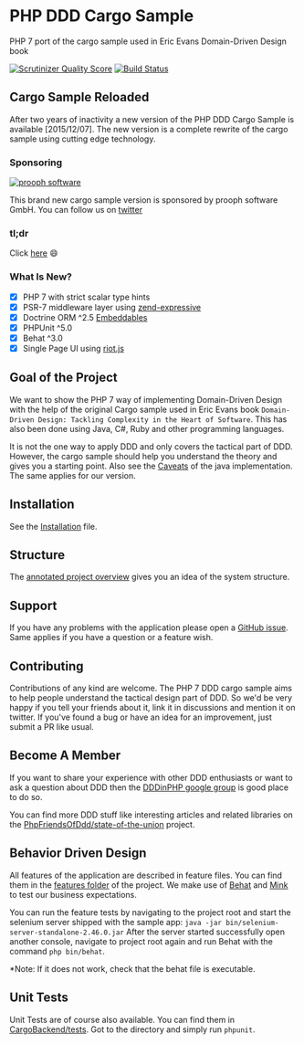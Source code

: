 # PHP DDD Cargo Sample

PHP 7 port of the cargo sample used in Eric Evans Domain-Driven Design book

[![Scrutinizer Quality Score](https://scrutinizer-ci.com/g/codeliner/php-ddd-cargo-sample/badges/quality-score.png?s=d68042d97e40904ec369e137b60a1076509298f8)](https://scrutinizer-ci.com/g/codeliner/php-ddd-cargo-sample/)
[![Build Status](https://travis-ci.org/codeliner/php-ddd-cargo-sample.png?branch=master)](https://travis-ci.org/codeliner/php-ddd-cargo-sample)

## Cargo Sample Reloaded

After two years of inactivity a new version of the PHP DDD Cargo Sample is available [2015/12/07].
The new version is a complete rewrite of the cargo sample using cutting edge technology.

### Sponsoring
[![prooph software](https://github.com/codeliner/php-ddd-cargo-sample/blob/master/docs/assets/prooph-software.png)](http://prooph.de)

This brand new cargo sample version is sponsored by prooph software GmbH. You can follow us on [twitter](https://twitter.com/prooph_software)

### tl;dr
Click [here](https://github.com/codeliner/php-ddd-cargo-sample/pull/22#issuecomment-162734730) :smile:

### What Is New?

- [x] PHP 7 with strict scalar type hints
- [x] PSR-7 middleware layer using [zend-expressive](https://github.com/zendframework/zend-expressive)
- [x] Doctrine ORM ^2.5 [Embeddables](http://doctrine-orm.readthedocs.org/projects/doctrine-orm/en/latest/tutorials/embeddables.html)
- [x] PHPUnit ^5.0
- [x] Behat ^3.0
- [x] Single Page UI using [riot.js](http://riotjs.com/)

## Goal of the Project

We want to show the PHP 7 way of implementing Domain-Driven Design with the help of
the original Cargo sample used in Eric Evans book
`Domain-Driven Design: Tackling Complexity in the Heart of Software`.
This has also been done using Java, C#, Ruby and other programming languages.

It is not the one way to apply DDD and only covers the tactical part of DDD. 
However, the cargo sample should help you understand the theory
and gives you a starting point. Also see the [Caveats](http://dddsample.sourceforge.net/) of the 
java implementation. The same applies for our version. 

## Installation
See the [Installation](https://github.com/codeliner/php-ddd-cargo-sample/blob/master/docs/installation.md) file.

## Structure
The [annotated project overview](https://github.com/codeliner/php-ddd-cargo-sample/blob/master/docs/structure.md)
gives you an idea of the system structure.

## Support
If you have any problems with the application please open a [GitHub issue](https://github.com/codeliner/php-ddd-cargo-sample/issues?state=open).
Same applies if you have a question or a feature wish.

## Contributing
Contributions of any kind are welcome. The PHP 7 DDD cargo sample aims to help people understand the tactical design part of DDD.
So we'd be very happy if you tell your friends about it, link it in discussions and mention it on twitter.
If you've found a bug or have an idea for an improvement, just submit a PR like usual.

## Become A Member
If you want to share your experience with other DDD enthusiasts or want to ask a question about DDD then the [DDDinPHP google group](https://groups.google.com/forum/#!forum/dddinphp) is good place to do so.

You can find more DDD stuff like interesting articles and related libraries on the [PhpFriendsOfDdd/state-of-the-union](https://github.com/PhpFriendsOfDdd/state-of-the-union) project.

## Behavior Driven Design
All features of the application are described in feature files. You can find them in
the [features folder](https://github.com/codeliner/php-ddd-cargo-sample/tree/master/features) of the project.
We make use of [Behat](http://behat.org/) and [Mink](http://mink.behat.org/) to test our
business expectations.

You can run the feature tests by navigating to the project root and start the selenium server shipped with the sample app:
`java -jar bin/selenium-server-standalone-2.46.0.jar`
After the server started successfully open another console, navigate to project root again and run Behat with the command `php bin/behat`.

*Note: If it does not work, check that the behat file is executable.

## Unit Tests
Unit Tests are of course also available. You can find them in [CargoBackend/tests](https://github.com/codeliner/php-ddd-cargo-sample/tree/master/CargoBackend/tests).
Got to the directory and simply run `phpunit`.
